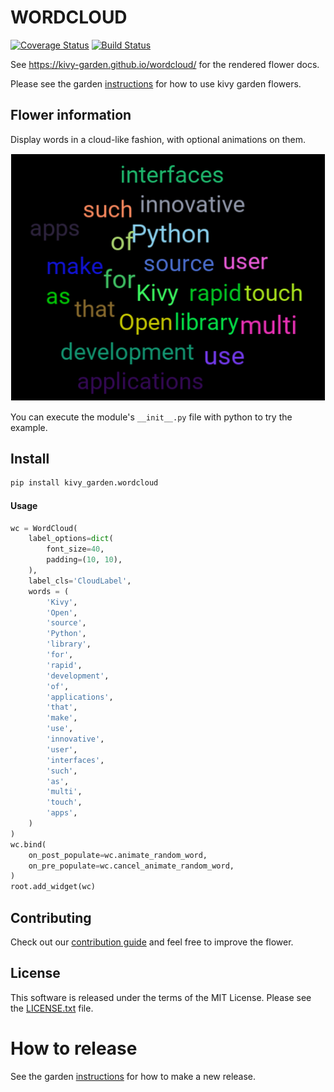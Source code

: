 WORDCLOUD
=========

[![Coverage Status](https://coveralls.io/repos/github/kivy-garden/wordcloud/badge.svg?branch=master)](https://coveralls.io/github/kivy-garden/wordcloud?branch=master)
[![Build Status](https://travis-ci.com/kivy-garden/wordcloud.svg?branch=master)](https://travis-ci.com/kivy-garden/wordcloud)

See https://kivy-garden.github.io/wordcloud/ for the rendered flower docs.

Please see the garden [instructions](https://kivy-garden.github.io) for how to use kivy garden flowers.

Flower information
-------------------

Display words in a cloud-like fashion, with optional animations on them.

![wordcloud example](./example.png)


You can execute the module's `__init__.py` file with python to try the example.

Install
---------

```sh
pip install kivy_garden.wordcloud
```

#### Usage

```py
wc = WordCloud(
    label_options=dict(
        font_size=40,
        padding=(10, 10),
    ),
    label_cls='CloudLabel',
    words = (
        'Kivy',
        'Open',
        'source',
        'Python',
        'library',
        'for',
        'rapid',
        'development',
        'of',
        'applications',
        'that',
        'make',
        'use',
        'innovative',
        'user',
        'interfaces',
        'such',
        'as',
        'multi',
        'touch',
        'apps',
    )
)
wc.bind(
    on_post_populate=wc.animate_random_word,
    on_pre_populate=wc.cancel_animate_random_word,
)
root.add_widget(wc)
```

Contributing
------------

Check out our [contribution guide](CONTRIBUTING.md) and feel free to improve the flower.

License
-------

This software is released under the terms of the MIT License.
Please see the [LICENSE.txt](LICENSE.txt) file.

How to release
==============

See the garden [instructions](https://kivy-garden.github.io/#makingareleaseforyourflower) for how to make a new release.
